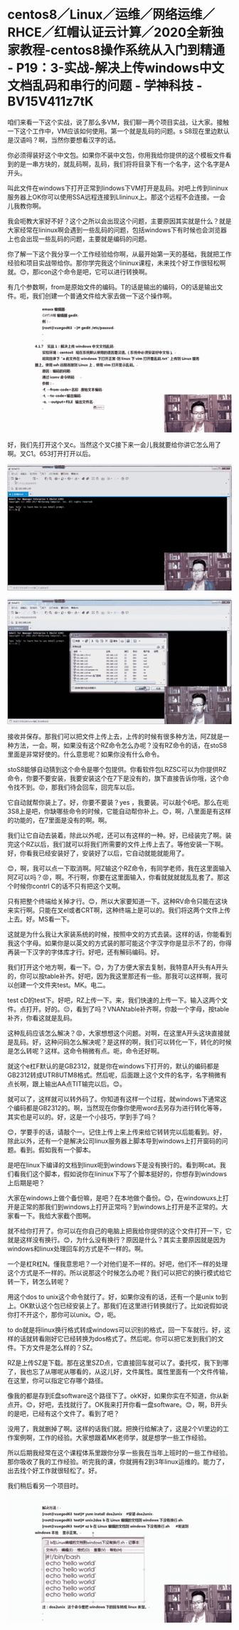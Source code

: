 # centos8／Linux／运维／网络运维／RHCE／红帽认证云计算／2020全新独家教程-centos8操作系统从入门到精通 - P19：3-实战-解决上传windows中文文档乱码和串行的问题 - 学神科技 - BV15V411z7tK

咱们来看一下这个实战，说了那么多VM，我们聊一两个项目实战，让大家。接触一下这个工作中，VM应该如何使用。第一个就是乱码的问题。s S8现在里边默认是汉语吗？啊，当然你要想看汉字的话。

你必须得装好这个中文包。如果你不装中文包，你用我给你提供的这个模板文件看到的是一串方块的，就乱码啊，乱码，我们将将目录下有一个名字，这个名字是A开头。

叫此文件在windows下打开正常到lindows下VM打开是乱码。对吧上传到lininux服务器上OK你可以使用SSA远程连接到Llininux上。那这个远程不会连接。一会儿我教你啊。

我会呃教大家好不好？这个之所以会出现这个问题，主要原因其实就是什么？就是大家经常在lininux啊会遇到一些乱码的问题，包括windows下有时候也会浏览器上也会出现一些乱码的问题，主要就是编码的问题。

你了解一下这个我分享一个工作经验给你啊，从最开始第一天的基础，我就把工作经验和项目实战带给你。那你学完我这个lininux课程，未来找个好工作很轻松啊就。😊，那icon这个命令是吧，它可以进行转换啊。

有几个参数啊，from是原始文件的编码。T的话是输出的编码，O的话是输出文件。呃，我们创建一个普通文件给大家去做一下这个操作啊。



![](img/22feffcb2b5b55a821845e7fcd5140d8_1.png)

好，我们先打开这个叉c。当然这个叉C接下来一会儿我就要给你讲它怎么用了啊。叉C1。653打开打开以后。



![](img/22feffcb2b5b55a821845e7fcd5140d8_3.png)

![](img/22feffcb2b5b55a821845e7fcd5140d8_4.png)

接收并保存。那我们可以把文件上传上去，上传的时候有很多种方法，阿Z就是一种方法，一会。啊，如果没有这个RZ命令怎么办呢？没有RZ命令的话，在stoS8里面是非常好使的。什么意思呢？如果你没有什么命令。

stoS8能够自动猜到这个命令是哪个包提供。你看软件包LRZSC可以为你提供RZ命令，你要不要安装，我要安装这个在7下是没有的，旗下直接告诉你哦，这个命令找不到。😡，那我们待会回车，回完车以后。

它自动就帮你装上了。好，你要不要装？yes ，我要装。可以敲个6吧。那么在呃3S8上是吧，你缺哪些命令的时候，它能自动帮你补上。😊，啊，八里面是有这样的功能的，在7里面是没有的啊。啊。

我们让它自动去装着。除此以外呢，还可以有这样的一种。好，已经装完了啊。装完这个RZ以后，我们就可以将我们所需要的文件上传上去了。等他安装一下啊。好，你看我已经安装好了，安装好了以后，它自动就能就能用了。

😊，啊，我可以点一下取消啊。阿Z输这个RZ命令，有同学老师，我在这里面输入阿Z可以吗？😡，啊。不行啊，你要在这里面输入，你看就就就就乱乱套了。那这个时候你contrl C的话不只有把这个叉啊。

只有把整个终端给关掉才行。😊，所以大家要知道一下。这种RV命令只能在这块来实行啊。只能在叉el或者CRT啊，这种终端上是可以的。我们将这两个文件上传上去。好。MS看一下。

这就是为什么我让大家装系统的时候，按照中文的方式去装。这样的话，你能看到我这个字母。如果你是以英文的方式装的那可能这个字汉字你是显示不了的，你得再装一下汉字的字体库才行。好吧，还有解码编码。好。

我们打开这个地方啊，看一下。😊，为了方便大家去复制，我特意A开头有A开头的，你可以按table补齐。好吧，因为我这里那还有一些。那我可以这样啊，我可以创建一个文件夹test。MK。电二。

test cD的test下。好吧，RZ上传一下。来，我们快速的上传一下。输入这两个文件。点打开。好的。😔，看到了吗？VNANtable补齐啊，你敲一个字母，按table补齐，你看这就是乱码。

这种乱码应该怎么解决？😡，大家想想这个问题。对啊，在这里A开头这块直接就是乱码。好，这种问码怎么解决呢？是这样的啊，我们可以转化一下，转化的时候是怎么转呢？这样。这命令稍微有点。呃，命令还好啊。

就这个e杠F默认的是GB2312，就是你在windows下打开的，默认的编码都是GB2312转成UTR8UTM8格式。然后呢，后面跟上这个文件的名字，名字稍微有点长啊，跟上输出AA点TIT输完以后。😊。

就可以了，这样就可以转外码了。你知道有这样一个过程，就windows下通常这个编码都是GB2312的。啊，当然现在你像你使用word去另存为进行转化等等，其实也是可以的。好，这是一个小技巧，学到手了吗？

😊，学要手的话，请敲个一。记住上传上来上传来给它转转完以后能看到。好，除此以外，还有一个是解决公司linux服务器上脚本导到windows上打开窗码的问题。看到。假如我有一个脚本。

是吧在linux下编译的文档到linux呃到windows下是没有换行的。看到啊cat。我们看我们这个脚本，假如说你在lininux下写了个脚本挺好的，你想存到windows上后期是吧？

大家在windows上做个备份嘛，是吧？在本地做个备份。😊，在windowuxs上打开是正常的那我们到windows上打开正常吗？到windows上打开是不正常的。大家看一下。我给大家截个图啊。

就不给你打开了。你可以在你自己的电脑上把我给你提供的这个文件打开一下，它就是这样没有换行。😊，为什么没有换行？原因是什么？其实主要原因就是因为windows和linux处理回车的方式是不一样的。啊。

一个是杠R杠N。懂我意思吧？一个对他们是不一样的。好吧，他们不一样的处理这个方式是不一样的。所以说那这个时候怎么办呢？我们可以把它的换行模式给它转一下，转怎么转呢？

用这个dos to unix这个命令就行了。好，如果你没有的话，还有一个是unix to到上。OK默认这个包已经安装上了。那我们在这里进行转换就行了。比如说假如说你打不开这个，那你可以unix。😊，呃。

to do就是将linux换行格式转成windows可以识别的格式，回一下车就行。好，这样的话就转看刚好它已经转换为dos格式了。然后呢。你可以把它发到我们的文件。下方文件是怎么样的？SZ。

RZ是上传SZ是下载。那在这里SZD点，它直接回车就可以了。委托哎，我下到哪了，我也忘了从哪呢从哪看的，从这儿好，文件属性。属性里面有一个文件传输，在这里，你可以指定它存哪个路径。

像我的都是存到E盘software这个路径下了。okK好，如果你实在不知道，你从新点开。😊，好吧，去找就行了。OK我来打开你看一盘software。😊，啊，B开头的是吧，已经有这个文件了。看到了吧？

没用了，我就删掉了啊。这样的话我们就。把换行给解决了，这是2个VI里边的工作案例啊，工作的经验。大家想跟着MK老师学，就是想学一些工作经验。

所以后期我经常在这个课程体系里跟你分享一些我在当年上班时的一些工作经验。那你吸收了我的工作经验。听完我的课，你就拥有2到3年linux运维的。能力了，出去找个好工作就很轻松了。好。

我们稍后看另一个项目时。

![](img/22feffcb2b5b55a821845e7fcd5140d8_6.png)